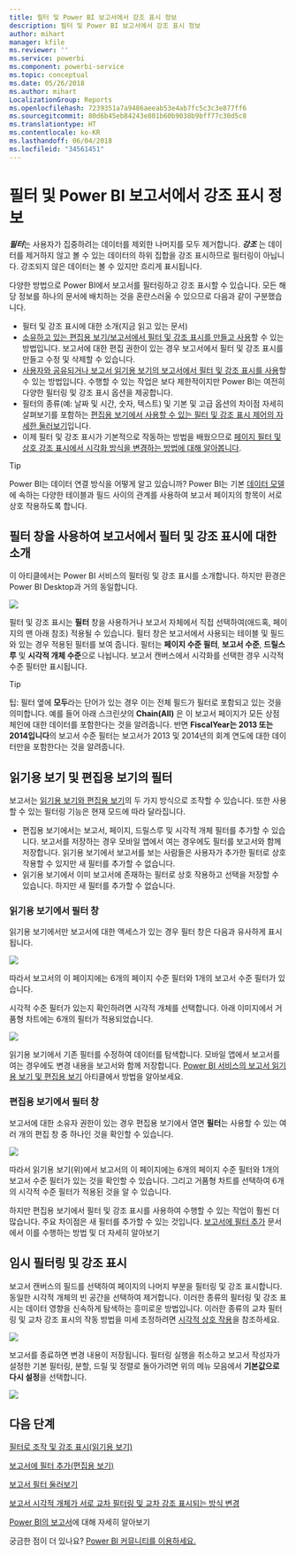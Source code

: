 ```yaml
---
title: 필터 및 Power BI 보고서에서 강조 표시 정보
description: 필터 및 Power BI 보고서에서 강조 표시 정보
author: mihart
manager: kfile
ms.reviewer: ''
ms.service: powerbi
ms.component: powerbi-service
ms.topic: conceptual
ms.date: 05/26/2018
ms.author: mihart
LocalizationGroup: Reports
ms.openlocfilehash: 7239351a7a9486aeeab53e4ab7fc5c3c3e877ff6
ms.sourcegitcommit: 80d6b45eb84243e801b60b9038b9bff77c30d5c8
ms.translationtype: HT
ms.contentlocale: ko-KR
ms.lasthandoff: 06/04/2018
ms.locfileid: "34561451"
---
```

# <a name="about-filters-and-highlighting-in-power-bi-reports"></a>필터 및 Power BI 보고서에서 강조 표시 정보
***필터***는 사용자가 집중하려는 데이터를 제외한 나머지를 모두 제거합니다.  ***강조*** 는 데이터를 제거하지 않고 볼 수 있는 데이터의 하위 집합을 강조 표시하므로 필터링이 아닙니다. 강조되지 않은 데이터는 볼 수 있지만 흐리게 표시됩니다.

다양한 방법으로 Power BI에서 보고서를 필터링하고 강조 표시할 수 있습니다. 모든 해당 정보를 하나의 문서에 배치하는 것을 혼란스러울 수 있으므로 다음과 같이 구분했습니다.

* 필터 및 강조 표시에 대한 소개(지금 읽고 있는 문서)
* [소유하고 있는 편집용 보기/보고서에서 필터 및 강조 표시를 만들고 사용](power-bi-report-add-filter.md)할 수 있는 방법입니다. 보고서에 대한 편집 권한이 있는 경우 보고서에서 필터 및 강조 표시를 만들고 수정 및 삭제할 수 있습니다.
* [사용자와 공유되거나 보고서 읽기용 보기의 보고서에서 필터 및 강조 표시를 사용](service-reading-view-and-editing-view.md)할 수 있는 방법입니다. 수행할 수 있는 작업은 보다 제한적이지만 Power BI는 여전히 다양한 필터링 및 강조 표시 옵션을 제공합니다.  
* 필터의 종류(예: 날짜 및 시간, 숫자, 텍스트) 및 기본 및 고급 옵션의 차이점 자세히 살펴보기를 포함하는 [편집용 보기에서 사용할 수 있는 필터 및 강조 표시 제어의 자세한 둘러보기](power-bi-how-to-report-filter.md)입니다.
* 이제 필터 및 강조 표시가 기본적으로 작동하는 방법을 배웠으므로 [페이지 필터 및 상호 강조 표시에서 시각화 방식을 변경하는 방법에 대해 알아봅니다](service-reports-visual-interactions.md).

> [!TIP]
> Power BI는 데이터 연결 방식을 어떻게 알고 있습니까?  Power BI는 기본 [데이터 모델](https://support.office.com/article/Create-a-Data-Model-in-Excel-87e7a54c-87dc-488e-9410-5c75dbcb0f7b?ui=en-US&rs=en-US&ad=US)에 속하는 다양한 테이블과 필드 사이의 관계를 사용하여 보고서 페이지의 항목이 서로 상호 작용하도록 합니다.
> 
> 

## <a name="introduction-to-filters-and-highlighting-in-reports-using-the-filters-pane"></a>필터 창을 사용하여 보고서에서 필터 및 강조 표시에 대한 소개
 이 아티클에서는 Power BI 서비스의 필터링 및 강조 표시를 소개합니다.  하지만 환경은 Power BI Desktop과 거의 동일합니다.  

![](media/power-bi-reports-filters-and-highlighting/power-bi-add-filter-reading-view.png)

필터 및 강조 표시는 **필터** 창을 사용하거나 보고서 자체에서 직접 선택하여(애드혹, 페이지의 맨 아래 참조) 적용될 수 있습니다. 필터 창은 보고서에서 사용되는 테이블 및 필드와 있는 경우 적용된 필터를 보여 줍니다. 필터는 **페이지 수준 필터**, **보고서 수준**, **드릴스루** 및 **시각적 개체 수준**으로 나뉩니다.  보고서 캔버스에서 시각화를 선택한 경우 시각적 수준 필터만 표시됩니다.

> [!TIP]
> 팁: 필터 옆에 **모두**라는 단어가 있는 경우 이는 전체 필드가 필터로 포함되고 있는 것을 의미합니다.  예를 들어 아래 스크린샷의 **Chain(All)** 은 이 보고서 페이지가 모든 상점 체인에 대한 데이터를 포함한다는 것을 알려줍니다.  반면 **FiscalYear는 2013 또는 2014입니다**의 보고서 수준 필터는 보고서가 2013 및 2014년의 회계 연도에 대한 데이터만을 포함한다는 것을 알려줍니다.
> 
> 

## <a name="filters-in-reading-view-versus-editing-view"></a>읽기용 보기 및 편집용 보기의 필터
보고서는 [읽기용 보기와 편집용 보기](service-reading-view-and-editing-view.md)의 두 가지 방식으로 조작할 수 있습니다.  또한 사용할 수 있는 필터링 기능은 현재 모드에 따라 달라집니다.

* 편집용 보기에서는 보고서, 페이지, 드릴스루 및 시각적 개체 필터를 추가할 수 있습니다. 보고서를 저장하는 경우 모바일 앱에서 여는 경우에도 필터를 보고서와 함께 저장합니다. 읽기용 보기에서 보고서를 보는 사람들은 사용자가 추가한 필터로 상호 작용할 수 있지만 새 필터를 추가할 수 없습니다.
* 읽기용 보기에서 이미 보고서에 존재하는 필터로 상호 작용하고 선택을 저장할 수 있습니다.  하지만 새 필터를 추가할 수 없습니다.

### <a name="the-filters-pane-in-reading-view"></a>읽기용 보기에서 필터 창
읽기용 보기에서만 보고서에 대한 액세스가 있는 경우 필터 창은 다음과 유사하게 표시됩니다.

![](media/power-bi-reports-filters-and-highlighting/power-bi-filter-reading-view.png)

따라서 보고서의 이 페이지에는 6개의 페이지 수준 필터와 1개의 보고서 수준 필터가 있습니다.

시각적 수준 필터가 있는지 확인하려면 시각적 개체를 선택합니다. 아래 이미지에서 거품형 차트에는 6개의 필터가 적용되었습니다.

![](media/power-bi-reports-filters-and-highlighting/power-bi-filter-visual-level.png)

읽기용 보기에서 기존 필터를 수정하여 데이터를 탐색합니다. 모바일 앱에서 보고서를 여는 경우에도 변경 내용을 보고서와 함께 저장합니다. [Power BI 서비스의 보고서 읽기용 보기 및 편집용 보기](service-reading-view-and-editing-view.md) 아티클에서 방법을 알아보세요.

### <a name="the-filters-pane-in-editing-view"></a>편집용 보기에서 필터 창
보고서에 대한 소유자 권한이 있는 경우 편집용 보기에서 열면 **필터**는 사용할 수 있는 여러 개의 편집 창 중 하나인 것을 확인할 수 있습니다.

![](media/power-bi-reports-filters-and-highlighting/power-bi-add-filter-editing-view.png)

따라서 읽기용 보기(위)에서 보고서의 이 페이지에는 6개의 페이지 수준 필터와 1개의 보고서 수준 필터가 있는 것을 확인할 수 있습니다. 그리고 거품형 차트를 선택하여 6개의 시각적 수준 필터가 적용된 것을 알 수 있습니다.

하지만 편집용 보기에서 필터 및 강조 표시를 사용하여 수행할 수 있는 작업이 훨씬 더 많습니다. 주요 차이점은 새 필터를 추가할 수 있는 것입니다. [보고서에 필터 추가](power-bi-report-add-filter.md) 문서에서 이를 수행하는 방법 및 더 자세히 알아보기

## <a name="ad-hoc-filtering-and-highlighting"></a>임시 필터링 및 강조 표시
보고서 캔버스의 필드를 선택하여 페이지의 나머지 부분을 필터링 및 강조 표시합니다. 동일한 시각적 개체의 빈 공간을 선택하여 제거합니다. 이러한 종류의 필터링 및 강조 표시는 데이터 영향을 신속하게 탐색하는 흥미로운 방법입니다. 이러한 종류의 교차 필터링 및 교차 강조 표시의 작동 방법을 미세 조정하려면 [시각적 상호 작용](service-reports-visual-interactions.md)을 참조하세요.

![](media/power-bi-reports-filters-and-highlighting/power-bi-adhoc-filter.gif)

보고서를 종료하면 변경 내용이 저장됩니다. 필터링 실행을 취소하고 보고서 작성자가 설정한 기본 필터링, 분할, 드릴 및 정렬로 돌아가려면 위의 메뉴 모음에서 **기본값으로 다시 설정**을 선택합니다.

![](media/power-bi-reports-filters-and-highlighting/power-bi-reset-to-default.png)

## <a name="next-steps"></a>다음 단계
[필터로 조작 및 강조 표시(읽기용 보기)](service-reading-view-and-editing-view.md)

[보고서에 필터 추가(편집용 보기)](power-bi-report-add-filter.md)

[보고서 필터 둘러보기](power-bi-how-to-report-filter.md)

[보고서 시각적 개체가 서로 교차 필터링 및 교차 강조 표시되는 방식 변경](service-reports-visual-interactions.md)

[Power BI의 보고서](service-reports.md)에 대해 자세히 알아보기

궁금한 점이 더 있나요? [Power BI 커뮤니티를 이용하세요.](http://community.powerbi.com/)

